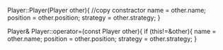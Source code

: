 Player::Player(Player other){ //copy constractor
    name = other.name;
    position = other.position;
    strategy = other.strategy;
}

Player& Player::operator=(const Player other){
    if (this!=&other){
    name = other.name;
    position = other.position;
    strategy = other.strategy;
    }

